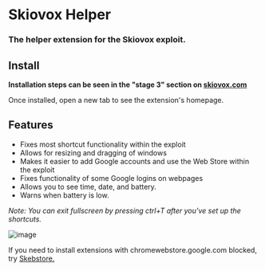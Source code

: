 # Skiovox Helper
### The helper extension for the Skiovox exploit.

## Install

**Installation steps can be seen in the "stage 3" section on [skiovox.com](https://skiovox.com)**

Once installed, open a new tab to see the extension's homepage.

## Features
- Fixes most shortcut functionality within the exploit
- Allows for resizing and dragging of windows
- Makes it easier to add Google accounts and use the Web Store within the exploit
- Fixes functionality of some Google logins on webpages
- Allows you to see time, date, and battery.
- Warns when battery is low.

*Note: You can exit fullscreen by pressing ctrl+T after you've set up the shortcuts.*

![image](https://github.com/zkayns/skiovox-helper/assets/80561998/4c09893a-65a5-45da-b70b-5f3d20c27d54)

If you need to install extensions with chromewebstore.google.com blocked, try [Skebstore.](https://github.com/bypassiwastaken/skebstore)
